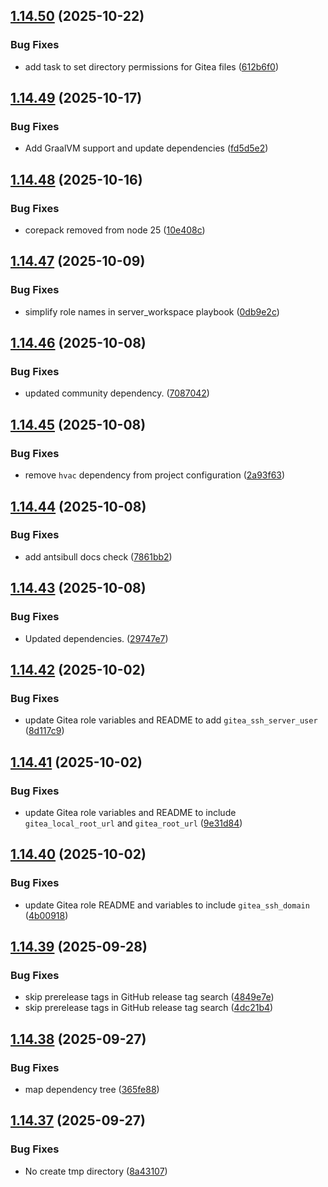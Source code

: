 ## [1.14.50](https://github.com/arpanrec/arpanrec.nebula/compare/1.14.49...1.14.50) (2025-10-22)


### Bug Fixes

* add task to set directory permissions for Gitea files ([612b6f0](https://github.com/arpanrec/arpanrec.nebula/commit/612b6f09cead87cab61056ba64e3d36c108deb49))

## [1.14.49](https://github.com/arpanrec/arpanrec.nebula/compare/1.14.48...1.14.49) (2025-10-17)


### Bug Fixes

* Add GraalVM support and update dependencies ([fd5d5e2](https://github.com/arpanrec/arpanrec.nebula/commit/fd5d5e22d7a97bb0fbb5a51d0258d38565a3c05b))

## [1.14.48](https://github.com/arpanrec/arpanrec.nebula/compare/1.14.47...1.14.48) (2025-10-16)


### Bug Fixes

* corepack removed from node 25 ([10e408c](https://github.com/arpanrec/arpanrec.nebula/commit/10e408cfff516ccceec784bb1773f4f5758d03e6))

## [1.14.47](https://github.com/arpanrec/arpanrec.nebula/compare/1.14.46...1.14.47) (2025-10-09)


### Bug Fixes

* simplify role names in server_workspace playbook ([0db9e2c](https://github.com/arpanrec/arpanrec.nebula/commit/0db9e2c32b92f373003c524c500a0afba828b362))

## [1.14.46](https://github.com/arpanrec/arpanrec.nebula/compare/1.14.45...1.14.46) (2025-10-08)


### Bug Fixes

* updated community dependency. ([7087042](https://github.com/arpanrec/arpanrec.nebula/commit/70870422d657cf60d12731a21ce8d947fdb8ccb0))

## [1.14.45](https://github.com/arpanrec/arpanrec.nebula/compare/1.14.44...1.14.45) (2025-10-08)


### Bug Fixes

* remove `hvac` dependency from project configuration ([2a93f63](https://github.com/arpanrec/arpanrec.nebula/commit/2a93f63cbbd3c45cbc6193c3987c8a0af1be0390))

## [1.14.44](https://github.com/arpanrec/arpanrec.nebula/compare/1.14.43...1.14.44) (2025-10-08)


### Bug Fixes

* add antsibull docs check ([7861bb2](https://github.com/arpanrec/arpanrec.nebula/commit/7861bb2613de346e3f300d2d21992047b07aaf49))

## [1.14.43](https://github.com/arpanrec/arpanrec.nebula/compare/1.14.42...1.14.43) (2025-10-08)


### Bug Fixes

* Updated dependencies. ([29747e7](https://github.com/arpanrec/arpanrec.nebula/commit/29747e7a6989f998a28bdbcc0fd6288cf1ad6888))

## [1.14.42](https://github.com/arpanrec/arpanrec.nebula/compare/1.14.41...1.14.42) (2025-10-02)


### Bug Fixes

* update Gitea role variables and README to add `gitea_ssh_server_user` ([8d117c9](https://github.com/arpanrec/arpanrec.nebula/commit/8d117c91c3ce7c37ece6daec688b2c5fa42df731))

## [1.14.41](https://github.com/arpanrec/arpanrec.nebula/compare/1.14.40...1.14.41) (2025-10-02)


### Bug Fixes

* update Gitea role variables and README to include `gitea_local_root_url` and `gitea_root_url` ([9e31d84](https://github.com/arpanrec/arpanrec.nebula/commit/9e31d84fdc5732afe08b7ece526fe19f8a0508aa))

## [1.14.40](https://github.com/arpanrec/arpanrec.nebula/compare/1.14.39...1.14.40) (2025-10-02)


### Bug Fixes

* update Gitea role README and variables to include `gitea_ssh_domain` ([4b00918](https://github.com/arpanrec/arpanrec.nebula/commit/4b00918bde64d44c0e8c6ce019123d335e557df7))

## [1.14.39](https://github.com/arpanrec/arpanrec.nebula/compare/1.14.38...1.14.39) (2025-09-28)


### Bug Fixes

* skip prerelease tags in GitHub release tag search ([4849e7e](https://github.com/arpanrec/arpanrec.nebula/commit/4849e7e927462ab3d42f69449886377c8e10050d))
* skip prerelease tags in GitHub release tag search ([4dc21b4](https://github.com/arpanrec/arpanrec.nebula/commit/4dc21b48dd178cc162d82ba9010269a320507e6c))

## [1.14.38](https://github.com/arpanrec/arpanrec.nebula/compare/1.14.37...1.14.38) (2025-09-27)


### Bug Fixes

* map dependency tree ([365fe88](https://github.com/arpanrec/arpanrec.nebula/commit/365fe882a20efcfc2249f051995ba6af2f9bda57))

## [1.14.37](https://github.com/arpanrec/arpanrec.nebula/compare/1.14.36...1.14.37) (2025-09-27)


### Bug Fixes

* No create tmp directory ([8a43107](https://github.com/arpanrec/arpanrec.nebula/commit/8a431074ba8aa22a1fbb599c1358f8b36bff7282))
